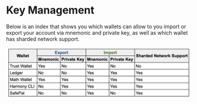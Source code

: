 # Key Management

Below is an index that shows you which wallets can allow to you import or export your account via mnemonic and private key, as well as which wallet has sharded network support.

![](../.gitbook/assets/screen-shot-2020-01-22-at-11.22.49-am.png)


